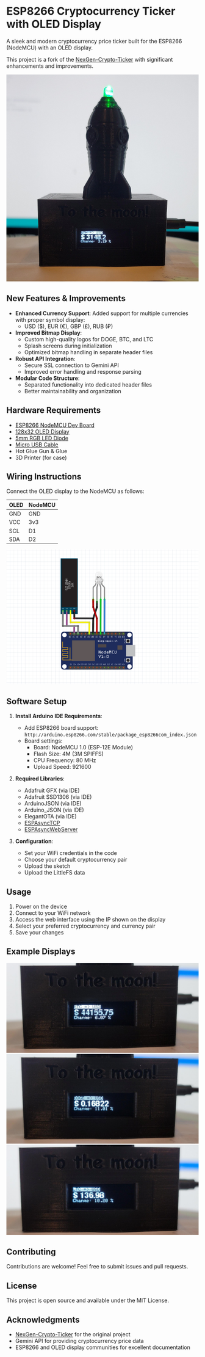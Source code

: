 # ESP8266 Cryptocurrency Ticker with OLED Display

A sleek and modern cryptocurrency price ticker built for the ESP8266 (NodeMCU) with an OLED display.

This project is a fork of the [NexGen-Crypto-Ticker](https://github.com/NexGen-Digital-Solutions/NexGen-Crypto-Ticker) with significant enhancements and improvements.

<img src="https://github.com/FierceSkit/DogeTicker/blob/main/images/ToTheMoon-With-ShibeLid.jpg?raw=true" width="510"/>

## New Features & Improvements

- **Enhanced Currency Support**: Added support for multiple currencies with proper symbol display:
  - USD ($), EUR (€), GBP (£), RUB (₽)
- **Improved Bitmap Display**:
  - Custom high-quality logos for DOGE, BTC, and LTC
  - Splash screens during initialization
  - Optimized bitmap handling in separate header files
- **Robust API Integration**:
  - Secure SSL connection to Gemini API
  - Improved error handling and response parsing
- **Modular Code Structure**:
  - Separated functionality into dedicated header files
  - Better maintainability and organization

## Hardware Requirements

- [ESP8266 NodeMCU Dev Board](https://www.amazon.com/gp/product/B081CSJV2V/)
- [128x32 OLED Display](https://www.amazon.com/gp/product/B08L7QW7SR/)
- [5mm RGB LED Diode](https://www.amazon.com/gp/product/B01C3ZZT8W/)
- [Micro USB Cable](https://www.amazon.com/gp/product/B072J1BSV6/)
- Hot Glue Gun & Glue
- 3D Printer (for case)

## Wiring Instructions

Connect the OLED display to the NodeMCU as follows:

|OLED|NodeMCU|
|--|--|
|GND|GND|
|VCC|3v3|
|SCL|D1|
|SDA|D2|

<img src="https://github.com/FierceSkit/DogeTicker/blob/main/images/WiringSchematic.png?raw=true" />

## Software Setup

1. **Install Arduino IDE Requirements**:
   - Add ESP8266 board support: `http://arduino.esp8266.com/stable/package_esp8266com_index.json`
   - Board settings:
     - Board: NodeMCU 1.0 (ESP-12E Module)
     - Flash Size: 4M (3M SPIFFS)
     - CPU Frequency: 80 MHz
     - Upload Speed: 921600

2. **Required Libraries**:
   - Adafruit GFX (via IDE)
   - Adafruit SSD1306 (via IDE)
   - ArduinoJSON (via IDE)
   - Arduino_JSON (via IDE)
   - ElegantOTA (via IDE)
   - [ESPAsyncTCP](https://github.com/me-no-dev/ESPAsyncTCP)
   - [ESPAsyncWebServer](https://github.com/me-no-dev/ESPAsyncWebServer)

3. **Configuration**:
   - Set your WiFi credentials in the code
   - Choose your default cryptocurrency pair
   - Upload the sketch
   - Upload the LittleFS data

## Usage

1. Power on the device
2. Connect to your WiFi network
3. Access the web interface using the IP shown on the display
4. Select your preferred cryptocurrency and currency pair
5. Save your changes

## Example Displays

<img src="https://github.com/FierceSkit/DogeTicker/blob/main/images/BTCUSD.jpg?raw=true" />
<img src="https://github.com/FierceSkit/DogeTicker/blob/main/images/DOGEUSD.jpg?raw=true" />
<img src="https://github.com/FierceSkit/DogeTicker/blob/main/images/LTCUSD.jpg?raw=true" />

## Contributing

Contributions are welcome! Feel free to submit issues and pull requests.

## License

This project is open source and available under the MIT License.

## Acknowledgments

- [NexGen-Crypto-Ticker](https://github.com/NexGen-Digital-Solutions/NexGen-Crypto-Ticker) for the original project
- Gemini API for providing cryptocurrency price data
- ESP8266 and OLED display communities for excellent documentation 
